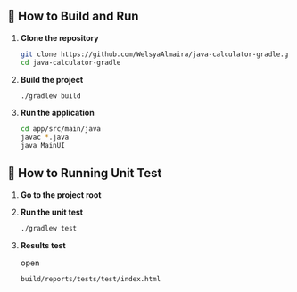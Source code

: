 ## 🚀 How to Build and Run

1. **Clone the repository**

   ```bash
   git clone https://github.com/WelsyaAlmaira/java-calculator-gradle.git
   cd java-calculator-gradle
   
2. **Build the project**

   ```bash
   ./gradlew build

3. **Run the application**

   ```bash
   cd app/src/main/java
   javac *.java
   java MainUI

## 🧪 How to Running Unit Test

1. **Go to the project root**
2. **Run the unit test**

   ```bash
   ./gradlew test
3. **Results test**
   
   open
   
   ```bash
   build/reports/tests/test/index.html
